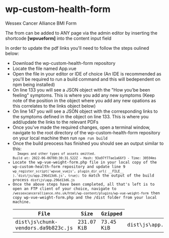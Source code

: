 # wp-custom-health-form
 Wessex Cancer Alliance BMI Form

The from can be added to ANY page via the admin editor by inserting the shortcode <strong>[wpvueform]</strong> into the content input field

In order to update the pdf links you'll need to follow the steps oulined below:
<ul>
 <li>Download the wp-custom-health-form repository</li>
 <li>Locate the file named App.vue</li>
 <li>Open the file in your editor or IDE of choice (An IDE is recommended as you'll be required to run a build command and this will bedependent on npm being installed)</li>
 <li>On line 133 you will see a JSON object with the "How you'be been feeling" symptoms. This is where you add any new symptoms (Keep note of the position in the object where you add any new opations as this correlates to the links object below)</li>
 <li>On line 147 you will see a JSON object with the corresponding links to the symptoms defined in the object on line 133.  This is where you add/update the links to the relevant PDFs</li>
 <li>Once you've made the required changes, open a terminal window, navigate to the root directory of the wp-custom-health-form repository on your local machine then run <code>npm run build</code></li>
 <li>Once the build preocess has finished you should see an output similar to this: 
  <code>
  <table>
   <thead>
    <tr>
     <th>File</th><th>Size</th><th>Gzipped</th>
    </tr>
   </thead>
   <tbody>
    <tr>
     <td>dist\js\chunk-vendors.da9b823c.js</td><td>231.07 KiB</td><td>73.45 KiB</td>
     <td>dist\js\app.296d13d6.js</td><td>29.22 KiB</td><td>7.32 KiB</td>
     <td>dist\css\chunk-vendors.0467b896.css</td><td>365.45 KiB</td><td>43.76 KiB</td>
     <td>dist\css\app.97c7393e.css</td><td>2.20 KiB</td><td>0.70 KiB</td>
     </tr>
   </tbody>
  </code>
  <code>Images and other types of assets omitted.</code><br />
  <code>Build at: 2022-06-06T08:30:31.522Z - Hash: 93a97f77ae1a66f3 - Time: 30594ms</code></li>
 <li>Locate the wp-vue-weight-form.php file in your local copy of the wp-custom-health-form repository and update line 9 <code>wp_register_script('wpvue_vuejs', plugin_dir_url( __FILE__ ).'dist/js/app.296d13d6.js', true);</code> to match the output of the build process <code>dist\js\app.296d13d6.js</code></li>
 <li>Once the above steps have been completed, all that's left is to open an FTP client of your choice, navigate to <code>/wessexcanceralliance.nhs.uk/html/wp-content/plugins/wp-vue-weight-form</code> then copy wp-vue-weight-form.php and the /dist folder from your local machine.</li>
</ul>
